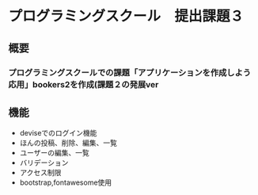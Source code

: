 # プログラミングスクール　提出課題３
## 概要
### プログラミングスクールでの課題「アプリケーションを作成しよう　応用」bookers2を作成(課題２の発展ver
## 機能
* deviseでのログイン機能
* ほんの投稿、削除、編集、一覧
* ユーザーの編集、一覧
* バリデーション
* アクセス制限
* bootstrap,fontawesome使用

